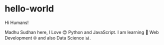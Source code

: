 # hello-world

Hi Humans!

Madhu Sudhan here, I Love 😍 Python and JavaScript.
I am learning 📘 Web Development 🌐 and also Data Science 📊.
